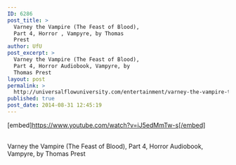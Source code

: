 ```yaml
---
ID: 6286
post_title: >
  Varney the Vampire (The Feast of Blood),
  Part 4, Horror , Vampyre, by Thomas
  Prest
author: UfU
post_excerpt: >
  Varney the Vampire (The Feast of Blood),
  Part 4, Horror Audiobook, Vampyre, by
  Thomas Prest
layout: post
permalink: >
  http://universalflowuniversity.com/entertainment/varney-the-vampire-the-feast-of-blood-part-4-horror-vampyre-by-thomas-prest/
published: true
post_date: 2014-08-31 12:45:19
---
```

[embed]https://www.youtube.com/watch?v=iJ5edMmTw-s[/embed]</br></br>
<p>Varney the Vampire (The Feast of Blood), Part 4, Horror Audiobook, Vampyre, by Thomas Prest</p>